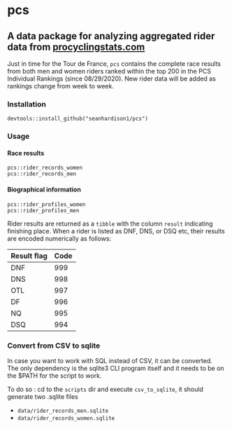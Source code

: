 # pcs
## A data package for analyzing aggregated rider data from [procyclingstats.com](https://procyclingstats.com)

Just in time for the Tour de France, `pcs` contains the complete race results from both men and women riders ranked within the top 200 in the PCS Individual Rankings (since 08/29/2020). New rider data will be 
added as rankings change from week to week.

### Installation
```
devtools::install_github("seanhardison1/pcs")
```

### Usage

#### Race results
```
pcs::rider_records_women
pcs::rider_records_men
```

#### Biographical information
```
pcs::rider_profiles_women
pcs::rider_profiles_men
```
Rider results are returned as a `tibble` with the column `result` indicating finishing place. When a rider is listed as DNF, DNS, or DSQ etc, their 
results are encoded numerically as follows:

| Result flag | Code |
|-------------|------|
| DNF         | 999  |
| DNS         | 998  |
| OTL         | 997  |
| DF          | 996  |
| NQ          | 995  |
| DSQ         | 994  |
  
### Convert from CSV to sqlite 
In case you want to work with SQL instead of CSV, it can be converted.  
The only dependency is the sqlite3 CLI program itself and it needs to be on the $PATH for the script to work.

To do so : cd to the `scripts` dir and execute `csv_to_sqlite`, it should generate two .sqlite files  
* `data/rider_records_men.sqlite`
* `data/rider_records_women.sqlite`
